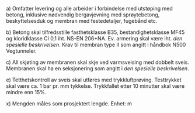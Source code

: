 a) Omfatter levering og alle arbeider i forbindelse med utstøping med betong, inklusive nødvendig bergavjevning med sprøytebetong, beskyttelsesduk og membran med festedetaljer, fugebånd etc.

b) Betong skal tilfredsstille fasthetsklasse B35, bestandighetsklasse MF45 og kloridklasse Cl 0,1 iht. NS-EN 206+NA. Ev. armering skal være iht. *den spesielle beskrivelsen*. Krav til membran type II som angitt i håndbok N500 Vegtunneler.

c) All skjøting av membranen skal skje ved varmsveising med dobbelt sveis. Membranen skal ha en seksjonering som angitt i *den spesielle beskrivelsen*.

e) Tetthetskontroll av sveis skal utføres med trykkluftprøving. Testtrykket skal være ca. 1 bar pr. mm tykkelse. Trykkfallet etter 10 minutter skal være mindre enn 15%.

x) Mengden måles som prosjektert lengde. Enhet: m


